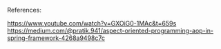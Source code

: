 References:

https://www.youtube.com/watch?v=GXOiG0-1MAc&t=659s
https://medium.com/@pratik.941/aspect-oriented-programming-aop-in-spring-framework-4268a9498c7c
